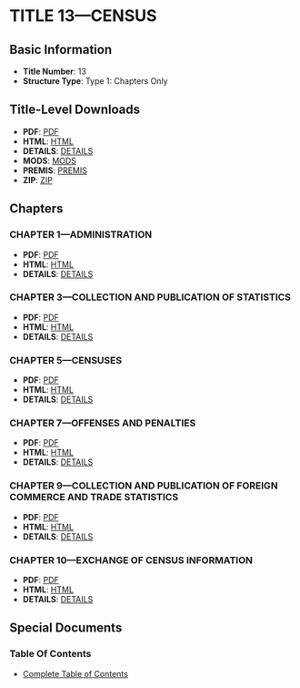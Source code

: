# TITLE 13—CENSUS

## Basic Information
- **Title Number**: 13
- **Structure Type**: Type 1: Chapters Only

## Title-Level Downloads
- **PDF**: [PDF](https://www.govinfo.gov/content/pkg/USCODE-2023-title13/pdf/USCODE-2023-title13.pdf)
- **HTML**: [HTML](https://www.govinfo.gov/content/pkg/USCODE-2023-title13/html/USCODE-2023-title13.htm)
- **DETAILS**: [DETAILS](https://www.govinfo.gov/app/details/USCODE-2023-title13/)
- **MODS**: [MODS](https://www.govinfo.gov/metadata/pkg/USCODE-2023-title13/mods.xml)
- **PREMIS**: [PREMIS](https://www.govinfo.gov/metadata/pkg/USCODE-2023-title13/premis.xml)
- **ZIP**: [ZIP](https://www.govinfo.gov/content/pkg/USCODE-2023-title13.zip)

## Chapters

### CHAPTER 1—ADMINISTRATION
- **PDF**: [PDF](https://www.govinfo.gov/content/pkg/USCODE-2023-title13/pdf/USCODE-2023-title13-chapter1.pdf)
- **HTML**: [HTML](https://www.govinfo.gov/content/pkg/USCODE-2023-title13/html/USCODE-2023-title13-chapter1.htm)
- **DETAILS**: [DETAILS](https://www.govinfo.gov/app/details/USCODE-2023-title13-chapter1/)

### CHAPTER 3—COLLECTION AND PUBLICATION OF STATISTICS
- **PDF**: [PDF](https://www.govinfo.gov/content/pkg/USCODE-2023-title13/pdf/USCODE-2023-title13-chapter3.pdf)
- **HTML**: [HTML](https://www.govinfo.gov/content/pkg/USCODE-2023-title13/html/USCODE-2023-title13-chapter3.htm)
- **DETAILS**: [DETAILS](https://www.govinfo.gov/app/details/USCODE-2023-title13-chapter3/)

### CHAPTER 5—CENSUSES
- **PDF**: [PDF](https://www.govinfo.gov/content/pkg/USCODE-2023-title13/pdf/USCODE-2023-title13-chapter5.pdf)
- **HTML**: [HTML](https://www.govinfo.gov/content/pkg/USCODE-2023-title13/html/USCODE-2023-title13-chapter5.htm)
- **DETAILS**: [DETAILS](https://www.govinfo.gov/app/details/USCODE-2023-title13-chapter5/)

### CHAPTER 7—OFFENSES AND PENALTIES
- **PDF**: [PDF](https://www.govinfo.gov/content/pkg/USCODE-2023-title13/pdf/USCODE-2023-title13-chapter7.pdf)
- **HTML**: [HTML](https://www.govinfo.gov/content/pkg/USCODE-2023-title13/html/USCODE-2023-title13-chapter7.htm)
- **DETAILS**: [DETAILS](https://www.govinfo.gov/app/details/USCODE-2023-title13-chapter7/)

### CHAPTER 9—COLLECTION AND PUBLICATION OF FOREIGN COMMERCE AND TRADE STATISTICS
- **PDF**: [PDF](https://www.govinfo.gov/content/pkg/USCODE-2023-title13/pdf/USCODE-2023-title13-chapter9.pdf)
- **HTML**: [HTML](https://www.govinfo.gov/content/pkg/USCODE-2023-title13/html/USCODE-2023-title13-chapter9.htm)
- **DETAILS**: [DETAILS](https://www.govinfo.gov/app/details/USCODE-2023-title13-chapter9/)

### CHAPTER 10—EXCHANGE OF CENSUS INFORMATION
- **PDF**: [PDF](https://www.govinfo.gov/content/pkg/USCODE-2023-title13/pdf/USCODE-2023-title13-chapter10.pdf)
- **HTML**: [HTML](https://www.govinfo.gov/content/pkg/USCODE-2023-title13/html/USCODE-2023-title13-chapter10.htm)
- **DETAILS**: [DETAILS](https://www.govinfo.gov/app/details/USCODE-2023-title13-chapter10/)

## Special Documents

### Table Of Contents
- [Complete Table of Contents](https://www.govinfo.gov/content/pkg/USCODE-2023-title13/html/USCODE-2023-title13.htm)
